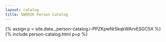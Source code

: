 ```yaml
---
layout: catalog
title: SWERIK Person Catalog
---
```

{% assign p = site.data._person-catalog.i-PPZKpwNr5kqkWArvESGC5X %}
{% include person-catalog.html p=p %}

